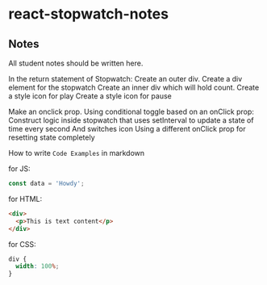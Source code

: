 # react-stopwatch-notes

## Notes

All student notes should be written here.

In the return statement of Stopwatch:
Create an outer div.
Create a div element for the stopwatch
Create an inner div which will hold count.
Create a style icon for play
Create a style icon for pause

Make an onclick prop.
Using conditional toggle based on an onClick prop:
Construct logic inside stopwatch that uses setInterval to update a state of time every second
And switches icon
Using a different onClick prop for resetting state completely

How to write `Code Examples` in markdown

for JS:

```javascript
const data = 'Howdy';
```

for HTML:

```html
<div>
  <p>This is text content</p>
</div>
```

for CSS:

```css
div {
  width: 100%;
}
```
